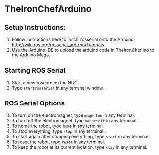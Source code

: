 # TheIronChefArduino

## Setup Instructions:
1. Follow instructions here to install rosserial onto the Arduino: http://wiki.ros.org/rosserial_arduino/Tutorials
2. Use the Arduino IDE to upload the arduino code in TheIronChef.ino to the Arduino Mega.

## Starting ROS Serial
1. Start a new roscore on the NUC. 
2. Type `startrosserial` in any terminal window.

## ROS Serial Options
1. To turn on the electromagnet, type `magneton` in any terminal.
2. To turn off the electromagnet, type `magnetoff` in any terminal.
3. To home the robot, type `home` in any terminal.
4. To stop everything, type `stop` in any terminal.
5. To start again after stopping everything, type `start` in any terminal.
6. To reset the robot, type `reset` in any terminal.
7. To keep the robot at its current location, type `stay` in any terminal. 
